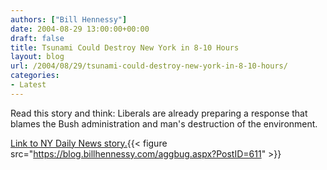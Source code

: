 ```yaml
---
authors: ["Bill Hennessy"]
date: 2004-08-29 13:00:00+00:00
draft: false
title: Tsunami Could Destroy New York in 8-10 Hours
layout: blog
url: /2004/08/29/tsunami-could-destroy-new-york-in-8-10-hours/
categories:
- Latest
---
```


Read this story and think:  Liberals are already preparing a response that blames the Bush administration and man's destruction of the environment.  
  
[Link to NY Daily News story.](https://www.nydailynews.com/front/story/226984p-194881c.html){{< figure src="https://blog.billhennessy.com/aggbug.aspx?PostID=611" >}}


